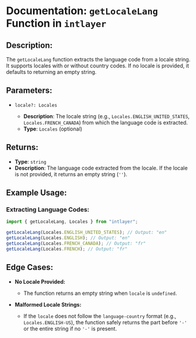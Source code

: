 # Documentation: `getLocaleLang` Function in `intlayer`

## Description:

The `getLocaleLang` function extracts the language code from a locale string. It supports locales with or without country codes. If no locale is provided, it defaults to returning an empty string.

## Parameters:

- `locale?: Locales`

  - **Description**: The locale string (e.g., `Locales.ENGLISH_UNITED_STATES`, `Locales.FRENCH_CANADA`) from which the language code is extracted.
  - **Type**: `Locales` (optional)

## Returns:

- **Type**: `string`
- **Description**: The language code extracted from the locale. If the locale is not provided, it returns an empty string (`''`).

## Example Usage:

### Extracting Language Codes:

```typescript
import { getLocaleLang, Locales } from "intlayer";

getLocaleLang(Locales.ENGLISH_UNITED_STATES); // Output: "en"
getLocaleLang(Locales.ENGLISH); // Output: "en"
getLocaleLang(Locales.FRENCH_CANADA); // Output: "fr"
getLocaleLang(Locales.FRENCH); // Output: "fr"
```

## Edge Cases:

- **No Locale Provided:**

  - The function returns an empty string when `locale` is `undefined`.

- **Malformed Locale Strings:**
  - If the `locale` does not follow the `language-country` format (e.g., `Locales.ENGLISH-US`), the function safely returns the part before `'-'` or the entire string if no `'-'` is present.
